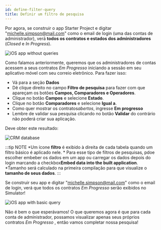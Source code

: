 ```yaml
---
id: define-filter-query
title: Definir um filtro de pesquisa
---
```


Por agora, se construir o app Starter Project e digitar "michelle.simpson@mail.com" como o email de login (uma das contas de administrador), verá **todos os contratos e estados dos administradores** (*Closed* e *In Progress*).

![iOS app without queries](assets/en/restricted-queries/ios-app-without-queries.png)

Como falamos anteriormente, queremos que os administradores de contas acessem a seus contratos *Em Progresso* iniciando a sessão em seu aplicativo móvel com seu correio eletrônico. Para fazer isso:

* Vá para a seção **Dados**
* Dê clique direito no campo **Filtro de pesquisa** para fazer com que apareçam os botões **Campos, Comparadores e Operadores**.
* Clique no botão **Campos** e selecione **Estado**.
* Clique no botão **Comparadores** e selecione **Igual a**.
* Como quer mostrar os contratos*abertos*, ingresse **Em progresso**
* Lembre de validar sua pesquisa clicando no botão **Validar** do contrário não poderá criar sua aplicação.

Deve obter este resultado:

![CRM database](assets/en/restricted-queries/filterquery.png)

:::tip NOTE *Um ícone **filtro** é exibido à direita de cada tabela quando um filtro básico é aplicado nele. * Para esse tipo de filtros de pesquisas, pdoe escolher embeber os dados em um app ou carregar os dados depois do login marcando a checkbox**Embed data into the built application**. *Tamanho será calculado na primeira compilação para que visualize o **tamanho de seus dados**. :::

Se construir seu app e digitar "michelle.simpson@mail.com" como o email de login, verá que todos os contratos *Em Progresso* serão exibidos no Simulator!

![iOS app with basic query](assets/en/restricted-queries/restrited-queries-basic-query.png)

Não é bem o que esperávamos! O que queremos agora é que para cada conta de administrador, possamos visualizar apenas seus próprios contratos *Em Progresso* , então vamos completar nossa pesquisa!